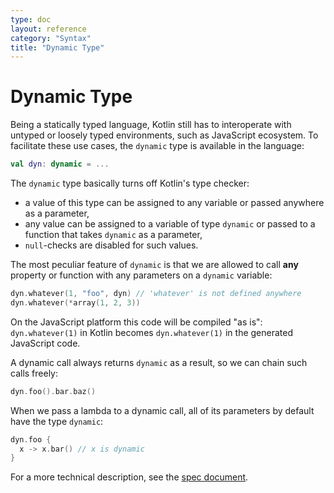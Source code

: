 ```yaml
---
type: doc
layout: reference
category: "Syntax"
title: "Dynamic Type"
---
```


# Dynamic Type

Being a statically typed language, Kotlin still has to interoperate with untyped or loosely typed environments,
such as JavaScript ecosystem. To facilitate these use cases, the `dynamic` type is available in the language:

``` kotlin
val dyn: dynamic = ...
```

The `dynamic` type basically turns off Kotlin's type checker:

  - a value of this type can be assigned to any variable or passed anywhere as a parameter,
  - any value can be assigned to a variable of type `dynamic` or passed to a function that takes `dynamic` as a parameter,
  - `null`-checks are disabled for such values.

The most peculiar feature of `dynamic` is that we are allowed to call **any** property or function with any parameters
on a `dynamic` variable:

``` kotlin
dyn.whatever(1, "foo", dyn) // 'whatever' is not defined anywhere
dyn.whatever(*array(1, 2, 3))
```

On the JavaScript platform this code will be compiled "as is": `dyn.whatever(1)` in Kotlin becomes `dyn.whatever(1)` in
the generated JavaScript code.

A dynamic call always returns `dynamic` as a result, so we can chain such calls freely:

``` kotlin
dyn.foo().bar.baz()
```

When we pass a lambda to a dynamic call, all of its parameters by default have the type `dynamic`:

``` kotlin
dyn.foo {
  x -> x.bar() // x is dynamic
}
```

For a more technical description, see the [spec document](https://github.com/JetBrains/kotlin/blob/master/spec-docs/dynamic-types.md).


